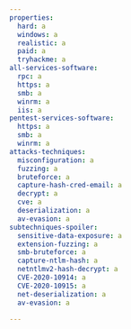 ```yaml
---
properties:
  hard: a
  windows: a
  realistic: a
  paid: a
  tryhackme: a
all-services-software:
  rpc: a
  https: a
  smb: a
  winrm: a
  iis: a
pentest-services-software:
  https: a
  smb: a
  winrm: a
attacks-techniques:
  misconfiguration: a
  fuzzing: a
  bruteforce: a
  capture-hash-cred-email: a
  decrypt: a
  cve: a
  deserialization: a
  av-evasion: a
subtechniques-spoiler:
  sensitive-data-exposure: a
  extension-fuzzing: a
  smb-bruteforce: a
  capture-ntlm-hash: a
  netntlmv2-hash-decrypt: a
  CVE-2020-10914: a
  CVE-2020-10915: a
  net-deserialization: a
  av-evasion: a

---
```


